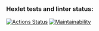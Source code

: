 ### Hexlet tests and linter status:
[![Actions Status](https://github.com/Weloza/frontend-project-11/actions/workflows/hexlet-check.yml/badge.svg)](https://github.com/Weloza/frontend-project-11/actions)
[![Maintainability](https://api.codeclimate.com/v1/badges/75bb320ec56c594ca824/maintainability)](https://codeclimate.com/github/Weloza/frontend-project-11/maintainability)